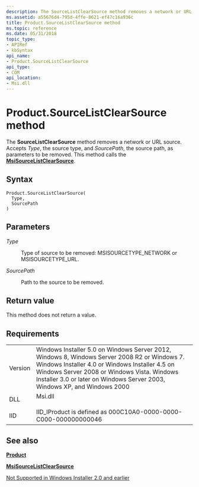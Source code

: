 ```yaml
---
description: The SourceListClearSource method removes a network or URL source. Accepts Type, the source type, and SourcePath, the source path, as parameters to be removed. This method calls the MsiSourceListClearSource.
ms.assetid: a55676d4-795d-4ffe-8621-ef47c16a936c
title: Product.SourceListClearSource method
ms.topic: reference
ms.date: 05/31/2018
topic_type: 
- APIRef
- kbSyntax
api_name: 
- Product.SourceListClearSource
api_type: 
- COM
api_location: 
- Msi.dll
---
```


# Product.SourceListClearSource method

The **SourceListClearSource** method removes a network or URL source. Accepts *Type*, the source type, and *SourcePath*, the source path, as parameters to be removed. This method calls the [**MsiSourceListClearSource**](/windows/desktop/api/Msi/nf-msi-msisourcelistclearsourcea).

## Syntax


```JScript
Product.SourceListClearSource(
  Type,
  SourcePath
)
```



## Parameters

<dl> <dt>

*Type* 
</dt> <dd>

Type of source to be removed: MSISOURCETYPE\_NETWORK or MSISOURCETYPE\_URL.

</dd> <dt>

*SourcePath* 
</dt> <dd>

Path to the source to be removed.

</dd> </dl>

## Return value

This method does not return a value.

## Requirements



|                    |                                                                                                                                                                                                                                                                                      |
|--------------------|--------------------------------------------------------------------------------------------------------------------------------------------------------------------------------------------------------------------------------------------------------------------------------------|
| Version<br/> | Windows Installer 5.0 on Windows Server 2012, Windows 8, Windows Server 2008 R2 or Windows 7. Windows Installer 4.0 or Windows Installer 4.5 on Windows Server 2008 or Windows Vista. Windows Installer 3.0 or later on Windows Server 2003, Windows XP, and Windows 2000<br/> |
| DLL<br/>     | <dl> <dt>Msi.dll</dt> </dl>                                                                                                                                                                                                   |
| IID<br/>     | IID\_IProduct is defined as 000C10A0-0000-0000-C000-000000000046<br/>                                                                                                                                                                                                          |



## See also

<dl> <dt>

[**Product**](product-object.md)
</dt> <dt>

[**MsiSourceListClearSource**](/windows/desktop/api/Msi/nf-msi-msisourcelistclearsourcea)
</dt> <dt>

[Not Supported in Windows Installer 2.0 and earlier](not-supported-in-windows-installer-version-2-0.md)
</dt> </dl>

 

 




